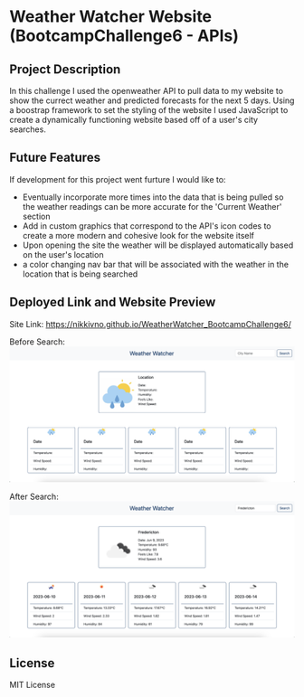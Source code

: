 # Weather Watcher Website (BootcampChallenge6 - APIs)

## Project Description

In this challenge I used the openweather API to pull data to my website to show the currect weather and predicted forecasts for the next 5 days. Using a boostrap framework to set the styling of the website I used JavaScript to create a dynamically functioning website based off of a user's city searches. 

## Future Features

If development for this project went furture I would like to:
- Eventually incorporate more times into the data that is being pulled so the weather readings can be more accurate for the 'Current Weather' section
- Add in custom graphics that correspond to the API's icon codes to create a more modern and cohesive look for the website itself
- Upon opening the site the weather will be displayed automatically based on the user's location 
- a color changing nav bar that will be associated with the weather in the location that is being searched 



## Deployed Link and Website Preview

Site Link: https://nikkivno.github.io/WeatherWatcher_BootcampChallenge6/

Before Search:
<img src="Develop/Images/bfore-search.png">

After Search:
<img src="Develop/Images/after-search.png">
## License 

MIT License